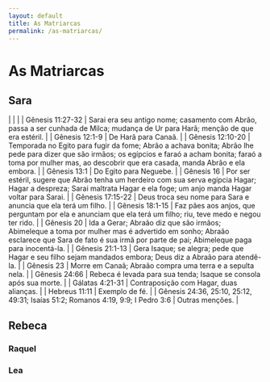 ```yaml
---
layout: default
title: As Matriarcas
permalink: /as-matriarcas/
---
```


# As Matriarcas 

## Sara

|  |  |
| Gênesis 11:27-32 | Sarai era seu antigo nome; casamento com Abrão, passa a ser cunhada de Milca; mudança de Ur para Harã; menção de que era estéril. |
| Gênesis 12:1-9 | De Harã para Canaã. |
| Gênesis 12:10-20 | Temporada no Egito para fugir da fome; Abrão a achava bonita; Abrão lhe pede para dizer que são irmãos; os egípcios e faraó a acham bonita; faraó a toma por mulher mas, ao descobrir que era casada, manda Abrão e ela embora.  |
| Gênesis 13:1 | Do Egito para Neguebe.  |
| Gênesis 16 | Por ser estéril, sugere que Abrão tenha um herdeiro com sua serva egípcia Hagar; Hagar a despreza; Sarai maltrata Hagar e ela foge; um anjo manda Hagar voltar para Sarai. |
| Gênesis 17:15-22 | Deus troca seu nome para Sara e anuncia que ela terá um filho. |
| Gênesis 18:1-15 | Faz pães aos anjos, que perguntam por ela e anunciam que ela terá um filho; riu, teve medo e negou ter rido. |
| Gênesis 20 | Ida a Gerar; Abraão diz que são irmãos; Abimeleque a toma por mulher mas é advertido em sonho; Abraão esclarece que Sara de fato é sua irmã por parte de pai; Abimeleque paga para inocentá-la. |
| Gênesis 21:1-13 | Gera Isaque; se alegra; pede que Hagar e seu filho sejam mandados embora; Deus diz a Abraão para atendê-la. |
| Gênesis 23 | Morre em Canaã; Abraão compra uma terra e a sepulta nela. |
| Gênesis 24:66 | Rebeca é levada para sua tenda; Isaque se consola após sua morte. |
| Gálatas 4:21-31 | Contraposição com Hagar, duas alianças. |
| Hebreus 11:11 | Exemplo de fé. |
| Gênesis 24:36, 25:10, 25:12, 49:31; Isaías 51:2; Romanos 4:19, 9:9; I Pedro 3:6 | Outras menções. |


## Rebeca

### Raquel

### Lea

